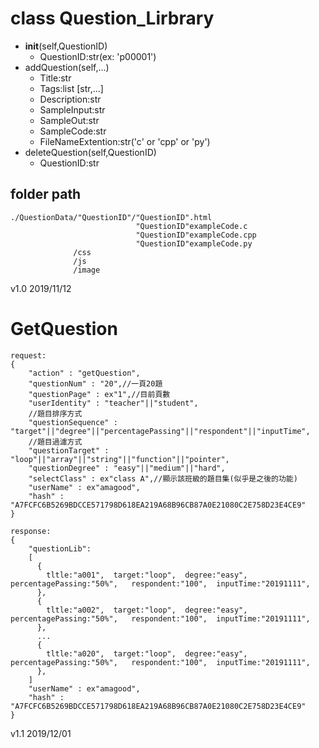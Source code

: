 # class Question_Lirbrary
 * __init__(self,QuestionID)
     * QuestionID:str(ex: 'p00001')
 * addQuestion(self,...)
     * Title:str
     * Tags:list [str,...]
     * Description:str
     * SampleInput:str
     * SampleOut:str
     * SampleCode:str
     * FileNameExtention:str('c' or 'cpp' or 'py')
 * deleteQuestion(self,QuestionID)
     * QuestionID:str
## folder path
```
./QuestionData/"QuestionID"/"QuestionID".html
                            "QuestionID"exampleCode.c
                            "QuestionID"exampleCode.cpp
                            "QuestionID"exampleCode.py
              /css
              /js
              /image
```
v1.0 2019/11/12

# GetQuestion
```
request:
{
    "action" : "getQuestion",
    "questionNum" : "20",//一頁20題
    "questionPage" : ex"1",//目前頁數
    "userIdentity" : "teacher"||"student",
    //題目排序方式
    "questionSequence" : "target"||"degree"||"percentagePassing"||"respondent"||"inputTime",
    //題目過濾方式
    "questionTarget" : "loop"||"array"||"string"||"function"||"pointer",
    "questionDegree" : "easy"||"medium"||"hard",
    "selectClass" : ex"class A",//顯示該班級的題目集(似乎是之後的功能)
    "userName" : ex"amagood",
    "hash" : "A7FCFC6B5269BDCCE571798D618EA219A68B96CB87A0E21080C2E758D23E4CE9"
}

response:
{
    "questionLib":
    [
      {
        tltle:"a001",  target:"loop",  degree:"easy",  percentagePassing:"50%",   respondent:"100",  inputTime:"20191111",
      },
      {
        tltle:"a002",  target:"loop",  degree:"easy",  percentagePassing:"50%",   respondent:"100",  inputTime:"20191111",
      },
      ...
      {
        tltle:"a020",  target:"loop",  degree:"easy",  percentagePassing:"50%",   respondent:"100",  inputTime:"20191111",
      },
    ]
    "userName" : ex"amagood",
    "hash" : "A7FCFC6B5269BDCCE571798D618EA219A68B96CB87A0E21080C2E758D23E4CE9"
}
```
v1.1 2019/12/01